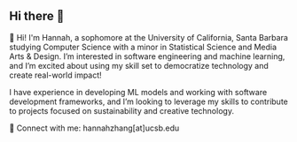 ## Hi there 👋

🔭 Hi! I'm Hannah, a sophomore at the University of California, Santa Barbara studying Computer Science with a minor in Statistical Science and Media Arts & Design. I’m interested in software engineering and machine learning, and I’m excited about using my skill set to democratize technology and create real-world impact!

I have experience in developing ML models and working with software development frameworks, and I’m looking to leverage my skills to contribute to projects focused on sustainability and creative technology.

💌 Connect with me: hannahzhang[at]ucsb.edu

